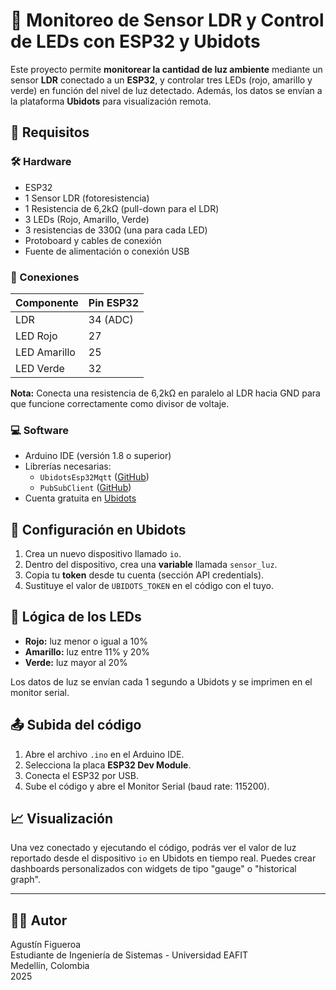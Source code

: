 # 📡 Monitoreo de Sensor LDR y Control de LEDs con ESP32 y Ubidots

Este proyecto permite **monitorear la cantidad de luz ambiente** mediante un sensor **LDR** conectado a un **ESP32**, y controlar tres LEDs (rojo, amarillo y verde) en función del nivel de luz detectado. Además, los datos se envían a la plataforma **Ubidots** para visualización remota.

## 🔧 Requisitos

### 🛠️ Hardware
- ESP32
- 1 Sensor LDR (fotoresistencia)
- 1 Resistencia de 6,2kΩ (pull-down para el LDR)
- 3 LEDs (Rojo, Amarillo, Verde)
- 3 resistencias de 330Ω (una para cada LED)
- Protoboard y cables de conexión
- Fuente de alimentación o conexión USB

### 🧠 Conexiones
| Componente | Pin ESP32 |
|------------|-----------|
| LDR        | 34 (ADC)  |
| LED Rojo   | 27        |
| LED Amarillo | 25      |
| LED Verde  | 32        |

**Nota:** Conecta una resistencia de 6,2kΩ en paralelo al LDR hacia GND para que funcione correctamente como divisor de voltaje.

### 💻 Software
- Arduino IDE (versión 1.8 o superior)
- Librerías necesarias:
  - `UbidotsEsp32Mqtt` ([GitHub](https://github.com/ubidots/esp32-mqtt/archive/refs/heads/main.zip))
  - `PubSubClient`     ([GitHub](https://github.com/knolleary/pubsubclient))
- Cuenta gratuita en [Ubidots](https://industrial.ubidots.com/)

## 🔌 Configuración en Ubidots

1. Crea un nuevo dispositivo llamado `io`.
2. Dentro del dispositivo, crea una **variable** llamada `sensor_luz`.
3. Copia tu **token** desde tu cuenta (sección API credentials).
4. Sustituye el valor de `UBIDOTS_TOKEN` en el código con el tuyo.

## 🚦 Lógica de los LEDs

- **Rojo:** luz menor o igual a 10%
- **Amarillo:** luz entre 11% y 20%
- **Verde:** luz mayor al 20%

Los datos de luz se envían cada 1 segundo a Ubidots y se imprimen en el monitor serial.

## 📤 Subida del código

1. Abre el archivo `.ino` en el Arduino IDE.
2. Selecciona la placa **ESP32 Dev Module**.
3. Conecta el ESP32 por USB.
4. Sube el código y abre el Monitor Serial (baud rate: 115200).

## 📈 Visualización

Una vez conectado y ejecutando el código, podrás ver el valor de luz reportado desde el dispositivo `io` en Ubidots en tiempo real. Puedes crear dashboards personalizados con widgets de tipo "gauge" o "historical graph".

---

## 👨‍💻 Autor

Agustín Figueroa  
Estudiante de Ingeniería de Sistemas - Universidad EAFIT  
Medellín, Colombia  
2025

